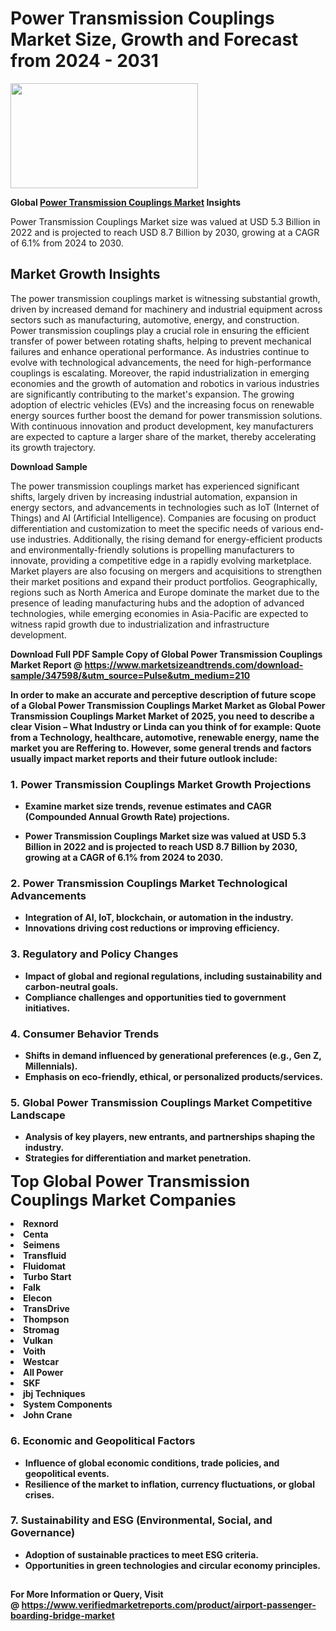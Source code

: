 <H1>Power Transmission Couplings Market Size, Growth and Forecast from 2024 - 2031</H1><img class="aligncenter size-medium wp-image-584254" src="https://thirdeyenews.in/wp-content/uploads/2024/09/Global-Market-Research-300x168.jpeg" alt="" width="300" height="168" /><p><strong>Global&nbsp;<a href="https://www.marketsizeandtrends.com/download-sample/347598/&amp;utm_source=Pulse&amp;utm_medium=210">Power Transmission Couplings Market</a> Insights</strong></p><p>Power Transmission Couplings Market size was valued at USD 5.3 Billion in 2022 and is projected to reach USD 8.7 Billion by 2030, growing at a CAGR of 6.1% from 2024 to 2030.</p><p><h2>Market Growth Insights</h2> <p>The power transmission couplings market is witnessing substantial growth, driven by increased demand for machinery and industrial equipment across sectors such as manufacturing, automotive, energy, and construction. Power transmission couplings play a crucial role in ensuring the efficient transfer of power between rotating shafts, helping to prevent mechanical failures and enhance operational performance. As industries continue to evolve with technological advancements, the need for high-performance couplings is escalating. Moreover, the rapid industrialization in emerging economies and the growth of automation and robotics in various industries are significantly contributing to the market's expansion. The growing adoption of electric vehicles (EVs) and the increasing focus on renewable energy sources further boost the demand for power transmission solutions. With continuous innovation and product development, key manufacturers are expected to capture a larger share of the market, thereby accelerating its growth trajectory.</p> <p><strong>Download Sample</strong></p> <p>The power transmission couplings market has experienced significant shifts, largely driven by increasing industrial automation, expansion in energy sectors, and advancements in technologies such as IoT (Internet of Things) and AI (Artificial Intelligence). Companies are focusing on product differentiation and customization to meet the specific needs of various end-use industries. Additionally, the rising demand for energy-efficient products and environmentally-friendly solutions is propelling manufacturers to innovate, providing a competitive edge in a rapidly evolving marketplace. Market players are also focusing on mergers and acquisitions to strengthen their market positions and expand their product portfolios. Geographically, regions such as North America and Europe dominate the market due to the presence of leading manufacturing hubs and the adoption of advanced technologies, while emerging economies in Asia-Pacific are expected to witness rapid growth due to industrialization and infrastructure development. <p><strong></p><p><span class=""><strong>Download Full PDF Sample Copy of Global Power Transmission Couplings Market Report</strong> @ <a href="https://www.marketsizeandtrends.com/download-sample/347598/&amp;utm_source=Pulse&amp;utm_medium=210" target="_blank">https://www.marketsizeandtrends.com/download-sample/347598/&amp;utm_source=Pulse&amp;utm_medium=210</a></span></p><p>In order to make an accurate and perceptive description of future scope of a Global&nbsp;Power Transmission Couplings Market Market as Global&nbsp;Power Transmission Couplings Market Market of 2025, you need to describe a clear Vision &ndash; What Industry or Linda can you think of for example: Quote from a Technology, healthcare, automotive, renewable energy, name the market you are Reffering to. However, some general trends and factors usually impact market reports and their future outlook include:</p><h3>1.&nbsp;<strong>Power Transmission Couplings Market Growth Projections</strong></h3><ul><li>Examine market size trends, revenue estimates and CAGR (Compounded Annual Growth Rate) projections.</li><li><p>Power Transmission Couplings Market size was valued at USD 5.3 Billion in 2022 and is projected to reach USD 8.7 Billion by 2030, growing at a CAGR of 6.1% from 2024 to 2030.</p></li></ul><h3>2.&nbsp;<strong>Power Transmission Couplings Market Technological Advancements</strong></h3><ul><li>Integration of AI, IoT, blockchain, or automation in the industry.</li><li>Innovations driving cost reductions or improving efficiency.</li></ul><h3>3.&nbsp;<strong>Regulatory and Policy Changes</strong></h3><ul><li>Impact of global and regional regulations, including sustainability and carbon-neutral goals.</li><li>Compliance challenges and opportunities tied to government initiatives.</li></ul><h3>4.&nbsp;<strong>Consumer Behavior Trends</strong></h3><ul><li>Shifts in demand influenced by generational preferences (e.g., Gen Z, Millennials).</li><li>Emphasis on eco-friendly, ethical, or personalized products/services.</li></ul><h3>5.&nbsp;<strong>Global Power Transmission Couplings Market Competitive Landscape</strong></h3><ul><li>Analysis of key players, new entrants, and partnerships shaping the industry.</li><li>Strategies for differentiation and market penetration.</li></ul><p data-pm-slice="1 1 []"><span style="color: inherit; font-family: inherit; font-size: 25px;">Top Global Power Transmission Couplings Market Companies</span></p><div class="" data-test-id=""><p><li>Rexnord</li><li> Centa</li><li> Seimens</li><li> Transfluid</li><li> Fluidomat</li><li> Turbo Start</li><li> Falk</li><li> Elecon</li><li> TransDrive</li><li> Thompson</li><li> Stromag</li><li> Vulkan</li><li> Voith</li><li> Westcar</li><li> All Power</li><li> SKF</li><li> jbj Techniques</li><li> System Components</li><li> John Crane</li></p></div><h3>6.&nbsp;<strong>Economic and Geopolitical Factors</strong></h3><ul><li>Influence of global economic conditions, trade policies, and geopolitical events.</li><li>Resilience of the market to inflation, currency fluctuations, or global crises.</li></ul><h3>7.&nbsp;<strong>Sustainability and ESG (Environmental, Social, and Governance)</strong></h3><ul><li>Adoption of sustainable practices to meet ESG criteria.</li><li>Opportunities in green technologies and circular economy principles.</li></ul><h2><strong style="font-size: 14px;">For More Information or Query, Visit @&nbsp;</strong><a style="background-color: #ffffff; font-size: 14px;" href="https://www.marketsizeandtrends.com/report/power-transmission-couplings-market/" target="_blank">https://www.verifiedmarketreports.com/product/airport-passenger-boarding-bridge-market</a></h2>
